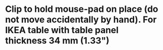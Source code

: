 # Clip to hold mouse-pad on place (do not move accidentally by hand). For IKEA table with table panel thickness 34 mm (1.33")